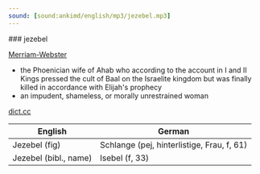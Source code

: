 ```yaml
---
sound: [sound:ankimd/english/mp3/jezebel.mp3]
---
```


\### jezebel

[Merriam-Webster](https://www.merriam-webster.com/dictionary/jezebel)

- the Phoenician wife of Ahab who according to the account in I and II Kings pressed the cult of Baal on the Israelite kingdom but was finally killed in accordance with Elijah's prophecy
- an impudent, shameless, or morally unrestrained woman

[dict.cc](https://www.dict.cc/jezebel)

| English        | German       |
| -------------- | ------------ |
| Jezebel (fig) | Schlange (pej, hinterlistige, Frau, f, 61) |
| Jezebel (bibl., name) | Isebel (f, 33) |

